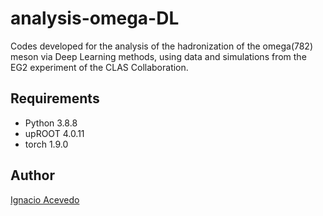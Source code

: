 # analysis-omega-DL
Codes developed for the analysis of the hadronization of the omega(782) meson via Deep Learning methods, using data and simulations from the EG2 experiment of the CLAS Collaboration.

## Requirements
- Python 3.8.8
- upROOT 4.0.11
- torch 1.9.0

## Author
[Ignacio Acevedo](https://github.com/nachoacev)
